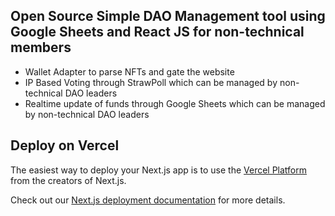 ## Open Source Simple DAO Management tool using Google Sheets and React JS for non-technical members

- Wallet Adapter to parse NFTs and gate the website
- IP Based Voting through StrawPoll which can be managed by non-technical DAO leaders
- Realtime update of funds through Google Sheets which can be managed by non-technical DAO leaders

## Deploy on Vercel

The easiest way to deploy your Next.js app is to use the [Vercel Platform](https://vercel.com/new?utm_medium=default-template&filter=next.js&utm_source=create-next-app&utm_campaign=create-next-app-readme) from the creators of Next.js.

Check out our [Next.js deployment documentation](https://nextjs.org/docs/deployment) for more details.
